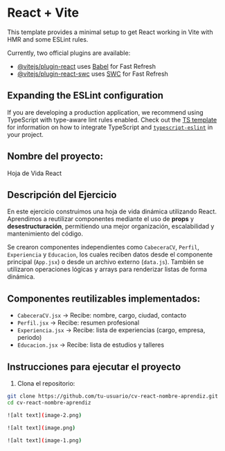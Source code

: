 # React + Vite

This template provides a minimal setup to get React working in Vite with HMR and some ESLint rules.

Currently, two official plugins are available:

- [@vitejs/plugin-react](https://github.com/vitejs/vite-plugin-react/blob/main/packages/plugin-react) uses [Babel](https://babeljs.io/) for Fast Refresh
- [@vitejs/plugin-react-swc](https://github.com/vitejs/vite-plugin-react/blob/main/packages/plugin-react-swc) uses [SWC](https://swc.rs/) for Fast Refresh

## Expanding the ESLint configuration

If you are developing a production application, we recommend using TypeScript with type-aware lint rules enabled. Check out the [TS template](https://github.com/vitejs/vite/tree/main/packages/create-vite/template-react-ts) for information on how to integrate TypeScript and [`typescript-eslint`](https://typescript-eslint.io) in your project.


## Nombre del proyecto:
Hoja de Vida React

## Descripción del Ejercicio
En este ejercicio construimos una hoja de vida dinámica utilizando React. Aprendimos a reutilizar componentes mediante el uso de **props** y **desestructuración**, permitiendo una mejor organización, escalabilidad y mantenimiento del código.

Se crearon componentes independientes como `CabeceraCV`, `Perfil`, `Experiencia` y `Educacion`, los cuales reciben datos desde el componente principal (`App.jsx`) o desde un archivo externo (`data.js`). También se utilizaron operaciones lógicas y arrays para renderizar listas de forma dinámica.

## Componentes reutilizables implementados:
- `CabeceraCV.jsx` → Recibe: nombre, cargo, ciudad, contacto
- `Perfil.jsx` → Recibe: resumen profesional
- `Experiencia.jsx` → Recibe: lista de experiencias (cargo, empresa, periodo)
- `Educacion.jsx` → Recibe: lista de estudios y talleres

## Instrucciones para ejecutar el proyecto

1. Clona el repositorio:
```bash
git clone https://github.com/tu-usuario/cv-react-nombre-aprendiz.git
cd cv-react-nombre-aprendiz

![alt text](image-2.png)

![alt text](image.png)

![alt text](image-1.png)